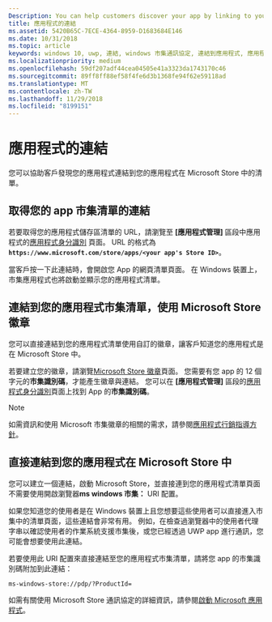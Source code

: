 ```yaml
---
Description: You can help customers discover your app by linking to your app's listing in the Microsoft Store.
title: 應用程式的連結
ms.assetid: 5420B65C-7ECE-4364-8959-D1683684E146
ms.date: 10/31/2018
ms.topic: article
keywords: windows 10, uwp, 連結, windows 市集通訊協定, 連結到應用程式, 應用程式的連結
ms.localizationpriority: medium
ms.openlocfilehash: 59df207adf44cea04505e41a3323da1743170c46
ms.sourcegitcommit: 89ff8ff88ef58f4fe6d3b1368fe94f62e59118ad
ms.translationtype: MT
ms.contentlocale: zh-TW
ms.lasthandoff: 11/29/2018
ms.locfileid: "8199151"
---
```

# <a name="link-to-your-app"></a>應用程式的連結


您可以協助客戶發現您的應用程式連結到您的應用程式在 Microsoft Store 中的清單。

## <a name="getting-the-link-to-your-apps-store-listing"></a>取得您的 app 市集清單的連結

若要取得您的應用程式儲存區清單的 URL，請瀏覽至 **\[應用程式管理\]** 區段中應用程式的[應用程式身分識別](view-app-identity-details.md) 頁面。 URL 的格式為 **`https://www.microsoft.com/store/apps/<your app's Store ID>`**。

當客戶按一下此連結時，會開啟您 App 的網頁清單頁面。 在 Windows 裝置上，市集應用程式也將啟動並顯示您的應用程式清單。


## <a name="linking-to-your-apps-store-listing-with-the-microsoft-store-badge"></a>連結到您的應用程式市集清單，使用 Microsoft Store 徽章

您可以直接連結到您的應用程式清單使用自訂的徽章，讓客戶知道您的應用程式是在 Microsoft Store 中。

若要建立您的徽章，請瀏覽[Microsoft Store 徽章](http://go.microsoft.com/fwlink/p/?LinkID=534236)頁面。 您需要有您 app 的 12 個字元的**市集識別碼**，才能產生徽章與連結。 您可以在 **\[應用程式管理\]** 區段的[應用程式身分識別](view-app-identity-details.md)頁面上找到 App 的**市集識別碼**。

> [!NOTE]
> 如需資訊和使用 Microsoft 市集徽章的相關的需求，請參閱[應用程式行銷指導方針](app-marketing-guidelines.md)。


## <a name="linking-directly-to-your-app-in-the-microsoft-store"></a>直接連結到您的應用程式在 Microsoft Store 中

您可以建立一個連結，啟動 Microsoft Store，並直接連到您的應用程式清單頁面不需要使用開啟瀏覽器**ms windows 市集：** URI 配置。

如果您知道您的使用者是在 Windows 裝置上且您想要這些使用者可以直接進入市集中的清單頁面，這些連結會非常有用。 例如，在檢查過瀏覽器中的使用者代理字串以確認使用者的作業系統支援市集後，或您已經透過 UWP app 進行通訊，您可能會想要使用此連結。

若要使用此 URI 配置來直接連結至您的應用程式市集清單，請將您 app 的市集識別碼附加到此連結：

`ms-windows-store://pdp/?ProductId=`

如需有關使用 Microsoft Store 通訊協定的詳細資訊，請參閱[啟動 Microsoft 應用程式](../launch-resume/launch-store-app.md)。

 

 




